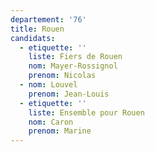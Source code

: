 ```yaml
---
departement: '76'
title: Rouen
candidats:
  - etiquette: ''
    liste: Fiers de Rouen
    nom: Mayer-Rossignol
    prenom: Nicolas
  - nom: Louvel
    prenom: Jean-Louis
  - etiquette: ''
    liste: Ensemble pour Rouen
    nom: Caron
    prenom: Marine
---
```


